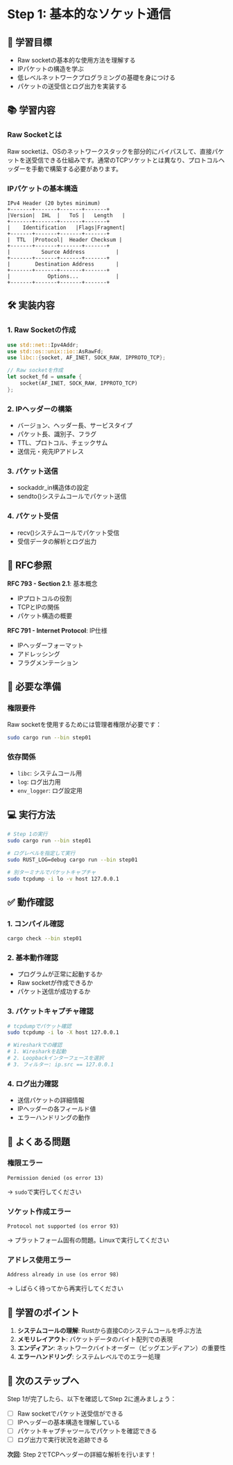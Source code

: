 # Step 1: 基本的なソケット通信

## 🎯 学習目標

- Raw socketの基本的な使用方法を理解する
- IPパケットの構造を学ぶ
- 低レベルネットワークプログラミングの基礎を身につける
- パケットの送受信とログ出力を実装する

## 📚 学習内容

### Raw Socketとは

Raw socketは、OSのネットワークスタックを部分的にバイパスして、直接パケットを送受信できる仕組みです。通常のTCPソケットとは異なり、プロトコルヘッダーを手動で構築する必要があります。

### IPパケットの基本構造

```
IPv4 Header (20 bytes minimum)
+-------+-------+-------+-------+
|Version|  IHL  |   ToS |   Length   |
+-------+-------+-------+-------+
|    Identification   |Flags|Fragment|
+-------+-------+-------+-------+
|  TTL  |Protocol|  Header Checksum |
+-------+-------+-------+-------+
|          Source Address          |
+-------+-------+-------+-------+
|        Destination Address       |
+-------+-------+-------+-------+
|            Options...            |
+-------+-------+-------+-------+
```

## 🛠️ 実装内容

### 1. Raw Socketの作成
```rust
use std::net::Ipv4Addr;
use std::os::unix::io::AsRawFd;
use libc::{socket, AF_INET, SOCK_RAW, IPPROTO_TCP};

// Raw socketを作成
let socket_fd = unsafe {
    socket(AF_INET, SOCK_RAW, IPPROTO_TCP)
};
```

### 2. IPヘッダーの構築
- バージョン、ヘッダー長、サービスタイプ
- パケット長、識別子、フラグ
- TTL、プロトコル、チェックサム
- 送信元・宛先IPアドレス

### 3. パケット送信
- sockaddr_in構造体の設定
- sendto()システムコールでパケット送信

### 4. パケット受信
- recv()システムコールでパケット受信
- 受信データの解析とログ出力

## 📖 RFC参照

**RFC 793 - Section 2.1**: 基本概念
- IPプロトコルの役割
- TCPとIPの関係
- パケット構造の概要

**RFC 791 - Internet Protocol**: IP仕様
- IPヘッダーフォーマット
- アドレッシング
- フラグメンテーション

## 🔧 必要な準備

### 権限要件
Raw socketを使用するためには管理者権限が必要です：
```bash
sudo cargo run --bin step01
```

### 依存関係
- `libc`: システムコール用
- `log`: ログ出力用
- `env_logger`: ログ設定用

## 💻 実行方法

```bash
# Step 1の実行
sudo cargo run --bin step01

# ログレベルを指定して実行
sudo RUST_LOG=debug cargo run --bin step01

# 別ターミナルでパケットキャプチャ
sudo tcpdump -i lo -v host 127.0.0.1
```

## ✅ 動作確認

### 1. コンパイル確認
```bash
cargo check --bin step01
```

### 2. 基本動作確認
- プログラムが正常に起動するか
- Raw socketが作成できるか
- パケット送信が成功するか

### 3. パケットキャプチャ確認
```bash
# tcpdumpでパケット確認
sudo tcpdump -i lo -X host 127.0.0.1

# Wiresharkでの確認
# 1. Wiresharkを起動
# 2. Loopbackインターフェースを選択
# 3. フィルター: ip.src == 127.0.0.1
```

### 4. ログ出力確認
- 送信パケットの詳細情報
- IPヘッダーの各フィールド値
- エラーハンドリングの動作

## 🚨 よくある問題

### 権限エラー
```
Permission denied (os error 13)
```
→ `sudo`で実行してください

### ソケット作成エラー
```
Protocol not supported (os error 93)
```
→ プラットフォーム固有の問題。Linuxで実行してください

### アドレス使用エラー
```
Address already in use (os error 98)
```
→ しばらく待ってから再実行してください

## 📝 学習のポイント

1. **システムコールの理解**: Rustから直接Cのシステムコールを呼ぶ方法
2. **メモリレイアウト**: パケットデータのバイト配列での表現
3. **エンディアン**: ネットワークバイトオーダー（ビッグエンディアン）の重要性
4. **エラーハンドリング**: システムレベルでのエラー処理

## 🔄 次のステップへ

Step 1が完了したら、以下を確認してStep 2に進みましょう：

- [ ] Raw socketでパケット送受信ができる
- [ ] IPヘッダーの基本構造を理解している
- [ ] パケットキャプチャツールでパケットを確認できる
- [ ] ログ出力で実行状況を追跡できる

**次回**: Step 2でTCPヘッダーの詳細な解析を行います！